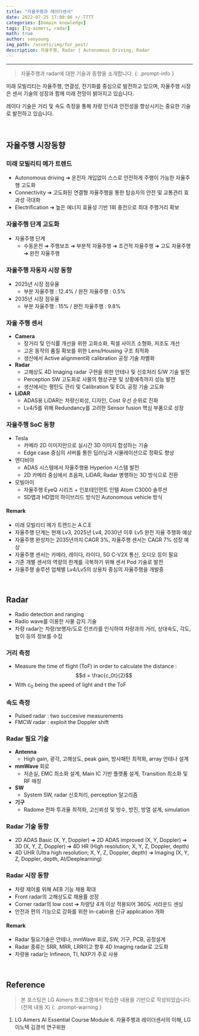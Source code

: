 ```yaml
---
title: "자율주행과 레이더센서"
date: 2022-07-25 17:00:00 +/-TTTT
categories: [Domain knowledge]
tags: [lg-aimers, radar]
math: true
author: seoyoung
img_path: /assets/img/for_post/
description: 자율주행, Radar | Autonomous Driving, Radar
---
```




------------------

> 자율주행과 radar에 대한 기술과 동향을 소개합니다.
{: .prompt-info }

미래 모빌리티는 자율주행, 연결성, 전기화를 중심으로 발전하고 있으며, 자율주행 시장은 센서 기술의 성장과 함께 미래 전망이 밝아지고 있습니다. 

레이다 기술은 거리 및 속도 측정을 통해 차량 인식과 안전성을 향상시키는 중요한 기술로 발전하고 있습니다.

&nbsp;
&nbsp;
&nbsp;

## **자율주행 시장동향**

### 미래 모빌리티 메가 트렌드

- Autonomous driving ➔ 운전자 개입없이 스스로 안전하게 주행이 가능한 자율주행 고도화
- Connectivity ➔ 고도화된 연결형 자율주행을 통한 탑승자의 안전 및 교통관리 효과성 극대화
- Electrification ➔ 높은 에너지 효율성 기반 1회 충전으로 최대 주행거리 확보



### 자율주행 단계 고도화

- 자율주행 단계
  - 수동운전 ➔ 주행보조 ➔ 부분적 자율주행 ➔ 조건적 자율주행 ➔ 고도 자율주행 ➔ 완전 자율주행



### 자율주행 자동자 시장 동향

- 2025년 시장 점유율
  - 부분 자율주행 : 12.4% / 완전 자율주행 : 0.5%
- 2035년 시장 점유율
  - 부분 자율주행 : 15% / 완전 자율주행 : 9.8%



### 자율 주행 센서

- **Camera**
  - 장거리 및 인식률 개선을 위한 고화소화, 픽셀 사이즈 소형화, 저조도 개선
  - 고온 동작의 품질 확보를 위한 Lens/Housing 구조 최적화
  - 생산에서 Active alignment와 calibration 공정 기술 차별화
- **Radar**
  - 고해상도 4D Imaging radar 구현을 위한 안테나 및 신호처리 S/W 기술 발전
  - Perception SW 고도화로 사물의 형상구분 및 상황예측까지 성능 발전
  - 생산에서는 평탄도 관리 및 Calibration 및 EOL 공정 기술 고도화
- **LiDAR**
  - ADAS용 LiDAR는 차량신뢰성, 디자인, Cost 우선 순위로 진화
  - Lv4/5를 위해 Redundancy를 고려한 Sensor fusion 핵심 부품으로 성장



### 자율주행 SoC 동향

- Tesla
  - 카메라 2D 이미지만으로 실시간 3D 이미지 합성하는 기술
  - Edge case 중심의 서버를 통한 딥러닝과 시뮬레이션으로 정확도 향상
- 엔디비아
  - ADAS 시스템에서 자율주행용 Hyperion 시스템 발전
  - 2D 카메라 중심에서 초음파, LiDAR, Radar 병행하는 3D 방식으로 전환
- 모빌아이
  - 자율주행 EyeQ 시리즈 + 인포테인먼트 인텔 Atom C3000 솔루션
  - SD맵과 HD맵의 하이브리드 방식인 Autonomous vehicle 방식



#### Remark

- 미래 모빌리티 메가 트렌드는 A.C.E
- 자율주행 단계는 현재 Lv3, 2025년 Lv4, 2030년 이후 Lv5 완전 자율 주행화 예상
- 자율주행 완성차는 2035년까지 CAGR 3%, 자율주행 센서는 CAGR 7% 성장 예상
- 자율주행 센서는 카메라, 레이다, 라이다, 5G C-V2X 통신, 오디오 등이 필요
- 기존 개별 센서의 역량의 한계를 극복하기 위해 센서 Pod 기술로 발전
- 자율주행 솔루션 업체별 Lv4/Lv5의 상용차 중심의 자율주행을 개발중

&nbsp;
&nbsp;
&nbsp;

## **Radar**

- Radio detection and ranging
- Radio wave를 이용한 사물 감지 기술
- 차량 radar는 차량/보행자/도로 인프라를 인식하여 차량과의 거리, 상대속도, 각도, 높이 등의 정보를 수집



### 거리 측정

- Measure the time of flight (ToF) in order to calculate the distance : $$d = \frac{c_0t}{2}$$
- With c<sub>0</sub> being the speed of light and t the ToF



### 속도 측정

- Pulsed radar : two succesive measurements
- FMCW radar : exploit the Doppler shift



### Radar 필요 기술

- **Antenna**
  - High gain, 광각, 고해상도, peak gain, 방사패턴 최적화, array 안테나 설계
- **mmWave** 회로
  - 저손실, EMC 최소화 설계, Main IC 기반 플랫폼 설계, Transition 최소화 및 RF 매칭
- **SW**
  - System SW, radar 신호처리, perception 알고리즘
- **기구**
  - Radome 전파 투과율 최적화, 고신뢰성 및 방수, 방진, 방열 설계, simulation



### Radar 기술 동향

- 2D ADAS Basic (X, Y, Doppler) ➔ 2D ADAS improved (X, Y, Doppler) ➔ 3D (X, Y, Z, Doppler) ➔ 4D HR (High resolution; X, Y, Z, Doppler, depth)
 - 4D UHR (Ultra high resolution; X, Y, Z, Doppler, depth) ➔ Imaging (X, Y, Z, Doppler, depth, AI/Deeplearning)



### Radar 시장 동향

- 차량 제어를 위해 AEB 기능 채용 확대
- Front radar의 고해상도로 채용률 성장
- Corner radar의 low cost ➔ 차량당 4개 이상 적용되어 360도 서라운드 센싱
- 안전과 편의 기능으로 강화를 위한 In-cabin용 신규 application 개화



#### Remark

- Radar 필요기술은 안테나, mmWave 회로, SW, 기구, PCB, 공정설계
- Radar 종류는 SRR, MRR, LRR이고 향후 4D Imaging radar로 고도화
- 차량용 radar는 Infineon, TI, NXP가 주로 사용

&nbsp;
&nbsp;
&nbsp;

## Reference
> 본 포스팅은 LG Aimers 프로그램에서 학습한 내용을 기반으로 작성되었습니다. (전체 내용 X)
{: .prompt-warning }

1. LG Aimers AI Essential Course Module 6. 자율주행과 레이더센서의 이해, LG이노텍 김경석 연구위원


